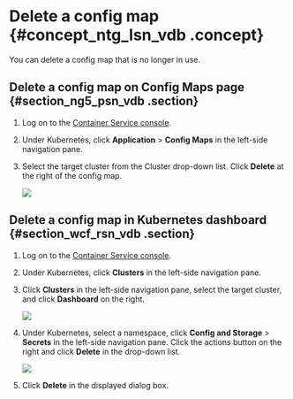 # Delete a config map {#concept_ntg_lsn_vdb .concept}

You can delete a config map that is no longer in use.

## Delete a config map on Config Maps page {#section_ng5_psn_vdb .section}

1.  Log on to the [Container Service console](https://cs.console.aliyun.com).
2.  Under Kubernetes, click **Application** \> **Config Maps** in the left-side navigation pane.
3.  Select the target cluster from the Cluster drop-down list. Click **Delete** at the right of the config map.

    ![](http://static-aliyun-doc.oss-cn-hangzhou.aliyuncs.com/assets/img/15758/153622189810763_en-US.png)


## Delete a config map in Kubernetes dashboard {#section_wcf_rsn_vdb .section}

1.  Log on to the [Container Service console](https://cs.console.aliyun.com).
2.  Under Kubernetes, click **Clusters** in the left-side navigation pane.
3.  Click **Clusters** in the left-side navigation pane, select the target cluster, and click **Dashboard** on the right.

    ![](http://static-aliyun-doc.oss-cn-hangzhou.aliyuncs.com/assets/img/15758/153622189810764_en-US.png)

4.  Under Kubernetes, select a namespace, click **Config and Storage** \> **Secrets** in the left-side navigation pane. Click the actions button on the right and click **Delete** in the drop-down list.

    ![](http://static-aliyun-doc.oss-cn-hangzhou.aliyuncs.com/assets/img/15758/153622189810765_en-US.png)

5.  Click **Delete** in the displayed dialog box.

